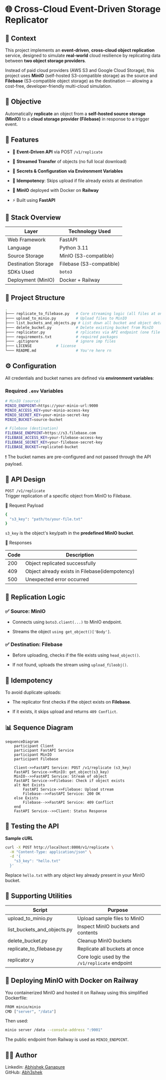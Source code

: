 # 🌐 Cross-Cloud Event-Driven Storage Replicator

## 🧠 Context

This project implements an **event-driven**, **cross-cloud object replication** service, designed to simulate **real-world** cloud resilience by replicating data between **two object storage providers**.

Instead of paid cloud providers (AWS S3 and Google Cloud Storage), this project uses **MinIO** (self-hosted S3-compatible storage) as the source and **Filebase** (S3-compatible object storage) as the destination — allowing a cost-free, developer-friendly multi-cloud simulation.

## 🎯 Objective

Automatically **replicate** an object from a **self-hosted source storage (MinIO)** to a **cloud storage provider (Filebase)** in response to a trigger event.

## 🚀 Features

- 📡 **Event-Driven API** via POST `/v1/replicate`

- 💾 **Streamed Transfer** of objects (no full local download)

- 🔐 **Secrets & Configuration via Environment Variables**

- 🔁 **Idempotency**: Skips upload if file already exists at destination

- 🐳 **MinIO** deployed with Docker on **Railway**

- ⚡ Built using **FastAPI**

## 🧪 Stack Overview

| Layer               | Technology Used          |
| ------------------- | ------------------------ |
| Web Framework       | FastAPI                  |
| Language            | Python 3.11              |
| Source Storage      | MinIO (S3-compatible)    |
| Destination Storage | Filebase (S3-compatible) |
| SDKs Used           | `boto3`                  |
| Deployment (MinIO)  | Docker + Railway         |

## 📁 Project Structure

```bash
.
├─── replicate_to_filebase.py   # Core streaming logic (all files at once)
├─── upload_to_minio.py         # Upload files to MinIO
├─── list_buckets_and_objects.py # List down all bucket and object details
├─── delete_bucket.py           # Delete existing bucket from MinIO
├─── replicator.py              # rplicates via API endpoint (one file at a time)
├─── requirements.txt           # required packages
├─── .gitignore                 # ignore imp files
├─── LICENSE           # license
└─── README.md                  # You're here rn
```

## ⚙️ Configuration

All credentials and bucket names are defined via **environment variables**:

### Required `.env` Variables

```bash
# MinIO (source)
MINIO_ENDPOINT=https://your-minio-url:9000
MINIO_ACCESS_KEY=your-minio-access-key
MINIO_SECRET_KEY=your-minio-secret-key
MINIO_BUCKET=source-bucket

# Filebase (destination)
FILEBASE_ENDPOINT=https://s3.filebase.com
FILEBASE_ACCESS_KEY=your-filebase-access-key
FILEBASE_SECRET_KEY=your-filebase-secret-key
FILEBASE_BUCKET=replicated-bucket
```

❗ The bucket names are pre-configured and not passed through the API payload.

## 📡 API Design

`POST /v1/replicate`  
Trigger replication of a specific object from MinIO to Filebase.

🔸 Request Payload

```bash
{
  "s3_key": "path/to/your-file.txt"
}
```

`s3_key` is the object's key/path in the **predefined MinIO bucket**.

🔸 Responses

| Code | Description                                    |
| ---- | ---------------------------------------------- |
| 200  | Object replicated successfully                 |
| 409  | Object already exists in Filebase(idempotency) |
| 500  | Unexpected error occurred                      |

## 🔁 Replication Logic

### ✅ Source: MinIO

- Connects using `boto3.client(...)` to MinIO endpoint.

- Streams the object `using get_object()['Body']`.

### ✅ Destination: Filebase

- Before uploading, checks if the file exists using `head_object()`.

- If not found, uploads the stream using `upload_fileobj()`.

## 🧠 Idempotency

To avoid duplicate uploads:

- The replicator first checks if the object exists on **Filebase**.

- If it exists, it skips upload and returns `409 Conflict`.

## 📊 Sequence Diagram

```mermaid
sequenceDiagram
    participant Client
    participant FastAPI Service
    participant MinIO
    participant Filebase

    Client->>FastAPI Service: POST /v1/replicate (s3_key)
    FastAPI Service->>MinIO: get_object(s3_key)
    MinIO-->>FastAPI Service: Stream of object
    FastAPI Service->>Filebase: Check if object exists
    alt Not Exists
        FastAPI Service->>Filebase: Upload stream
        Filebase-->>FastAPI Service: 200 OK
    else Exists
        Filebase-->>FastAPI Service: 409 Conflict
    end
    FastAPI Service-->>Client: Status Response
```

## 🧪 Testing the API

**Sample cURL**

```bash
curl -X POST http://localhost:8000/v1/replicate \
  -H "Content-Type: application/json" \
  -d '{
    "s3_key": "hello.txt"
  }'

```

Replace `hello.txt` with any object key already present in your MinIO bucket.

## 🧪 Supporting Utilities

| Script                      | Purpose                                         |
| --------------------------- | ----------------------------------------------- |
| upload_to_minio.py          | Upload sample files to MinIO                    |
| list_buckets_and_objects.py | Inspect MinIO buckets and contents              |
| delete_bucket.py            | Cleanup MinIO buckets                           |
| replicate_to_filebase.py    | Replicate all buckets at once                   |
| replicator.y                | Core logic used by the `/v1/replicate` endpoint |

## 🐳 Deploying MinIO with Docker on Railway

You containerized MinIO and hosted it on Railway using this simplified Dockerfile:

```bash
FROM minio/minio
CMD ["server", "/data"]
```

Then used:

```bash
minio server /data --console-address ":9001"
```

The public endpoint from Railway is used as `MINIO_ENDPOINT`.

## 🙋‍♂️ Author

Linkedin: [Abhishek Ganapure](https://www.linkedin.com/abhishek-ganapure/)  
GitHub: [Abh3shek](https://github.com/Abh3shek/)
